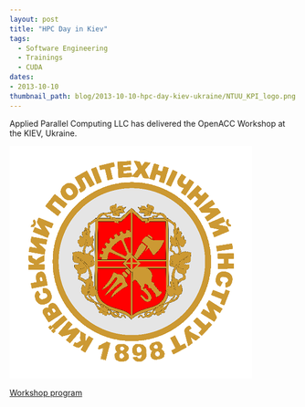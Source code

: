 ```yaml
---
layout: post
title: "HPC Day in Kiev"
tags:
  - Software Engineering
  - Trainings
  - CUDA
dates:
- 2013-10-10
thumbnail_path: blog/2013-10-10-hpc-day-kiev-ukraine/NTUU_KPI_logo.png
---
```


Applied Parallel Computing LLC has delivered the OpenACC Workshop at the KIEV, Ukraine.

![alt text](\assets\img\blog\2013-10-10-hpc-day-kiev-ukraine\NTUU_KPI_logo.png "Logo Title Text 1")

[Workshop program](\assets\img\blog\2013-10-10-hpc-day-kiev-ukraine\program.pdf)
